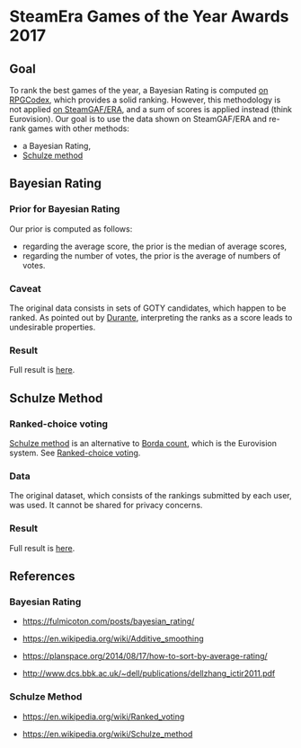 # SteamEra Games of the Year Awards 2017

## Goal

To rank the best games of the year, a Bayesian Rating is computed [on RPGCodex](http://www.rpgcodex.net/content.php?id=10819), which provides a solid ranking. However, this methodology is not applied [on SteamGAF/ERA](https://www.resetera.com/threads/steamera-games-of-the-year-awards-2017.19342/), and a sum of scores is applied instead (think Eurovision). Our goal is to use the data shown on SteamGAF/ERA and re-rank games with other methods:
* a Bayesian Rating,
* [Schulze method](https://github.com/woctezuma/schulze-method)

## Bayesian Rating

### Prior for Bayesian Rating

Our prior is computed as follows:
* regarding the average score, the prior is the median of average scores,
* regarding the number of votes, the prior is the average of numbers of votes.

### Caveat

The original data consists in sets of GOTY candidates, which happen to be ranked. As pointed out by [Durante](https://www.resetera.com/posts/3904799/), interpreting the ranks as a score leads to undesirable properties.

### Result

Full result is [here](https://raw.githubusercontent.com/woctezuma/steam-era-goty/master/output.txt).

## Schulze Method

### Ranked-choice voting

[Schulze method](https://en.wikipedia.org/wiki/Schulze_method) is an alternative to [Borda count](https://en.wikipedia.org/wiki/Borda_count), which is the Eurovision system. See [Ranked-choice voting](https://en.wikipedia.org/wiki/Ranked_voting).

### Data

The original dataset, which consists of the rankings submitted by each user, was used.
It cannot be shared for privacy concerns.

### Result

Full result is [here](https://raw.githubusercontent.com/woctezuma/steam-era-goty/master/schulze_ranking.txt).

## References

### Bayesian Rating

* https://fulmicoton.com/posts/bayesian_rating/

* https://en.wikipedia.org/wiki/Additive_smoothing

* https://planspace.org/2014/08/17/how-to-sort-by-average-rating/

* http://www.dcs.bbk.ac.uk/~dell/publications/dellzhang_ictir2011.pdf

### Schulze Method

* https://en.wikipedia.org/wiki/Ranked_voting

* https://en.wikipedia.org/wiki/Schulze_method

